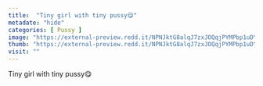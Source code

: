 ```yaml
---
title:  "Tiny girl with tiny pussy😋"
metadate: "hide"
categories: [ Pussy ]
image: "https://external-preview.redd.it/NPNJktG8alqJ7zxJOQqjPYMPbp1uDYF1axHD4kZpVCU.jpg?auto=webp&s=7dfa159fbd4cb077b078eb76abedf3098a47d4ba"
thumb: "https://external-preview.redd.it/NPNJktG8alqJ7zxJOQqjPYMPbp1uDYF1axHD4kZpVCU.jpg?width=1080&crop=smart&auto=webp&s=8705bada73dbcb60f2a841694653ec05f9f48cc1"
visit: ""
---
```

Tiny girl with tiny pussy😋
